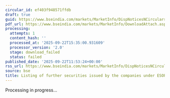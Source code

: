 ```yaml
---
circular_id: ef403f948571ffdb
draft: true
guid: https://www.bseindia.com/markets/MarketInfo/DispNoticesNCirculars.aspx?Noticeid={6B872DEE-898F-4BB1-8D07-F55719A61DB4}&noticeno=20250922-15&dt=09/22/2025&icount=15&totcount=56&flag=0
pdf_url: https://www.bseindia.com/markets/MarketInfo/DownloadAttach.aspx?id=20250922-15&attachedId=
processing:
  attempts: 1
  content_hash: ''
  processed_at: '2025-09-22T15:35:00.931609'
  processor_version: '2.0'
  stage: download_failed
  status: failed
published_date: '2025-09-22T11:53:24+00:00'
rss_url: https://www.bseindia.com/markets/MarketInfo/DispNoticesNCirculars.aspx?Noticeid={6B872DEE-898F-4BB1-8D07-F55719A61DB4}&noticeno=20250922-15&dt=09/22/2025&icount=15&totcount=56&flag=0
source: bse
title: Listing of further securities issued by the companies under ESOP/ESOS
---
```


Processing in progress...